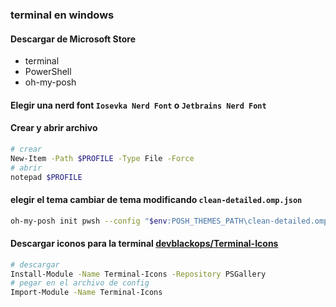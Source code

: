 ### terminal en windows
#### Descargar de Microsoft Store
- terminal 
- PowerShell
- oh-my-posh
#### Elegir una nerd font `Iosevka Nerd Font` o `Jetbrains Nerd Font`
#### Crear y abrir archivo
```bash
# crear
New-Item -Path $PROFILE -Type File -Force
# abrir
notepad $PROFILE
```
#### elegir el tema cambiar de tema  modificando `clean-detailed.omp.json`
```bash
oh-my-posh init pwsh --config "$env:POSH_THEMES_PATH\clean-detailed.omp.json" | Invoke-Expression
```
#### Descargar iconos para la terminal [devblackops/Terminal-Icons](https://github.com/devblackops/Terminal-Icons)
```bash
# descargar
Install-Module -Name Terminal-Icons -Repository PSGallery
# pegar en el archivo de config
Import-Module -Name Terminal-Icons
```
